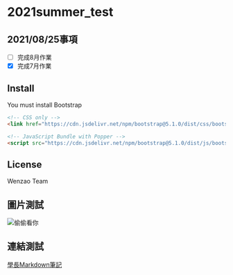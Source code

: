 # 2021summer_test

## 2021/08/25事項
  - [ ] 完成8月作業
  - [x] 完成7月作業

## Install
You must install Bootstrap
```HTML
<!-- CSS only -->
<link href="https://cdn.jsdelivr.net/npm/bootstrap@5.1.0/dist/css/bootstrap.min.css" rel="stylesheet" integrity="sha384-KyZXEAg3QhqLMpG8r+8fhAXLRk2vvoC2f3B09zVXn8CA5QIVfZOJ3BCsw2P0p/We" crossorigin="anonymous">

<!-- JavaScript Bundle with Popper -->
<script src="https://cdn.jsdelivr.net/npm/bootstrap@5.1.0/dist/js/bootstrap.bundle.min.js" integrity="sha384-U1DAWAznBHeqEIlVSCgzq+c9gqGAJn5c/t99JyeKa9xxaYpSvHU5awsuZVVFIhvj" crossorigin="anonymous"></script>
```

## License
Wenzao Team

## 圖片測試
![偷偷看你](https://encrypted-tbn0.gstatic.com/images?q=tbn:ANd9GcTuJl18eN5EU7IRpuVSOkoobq-ft4alK-MNrg&usqp=CAU)

## 連結測試
[學長Markdown筆記](https://github.com/aazzqq1210/markdown)